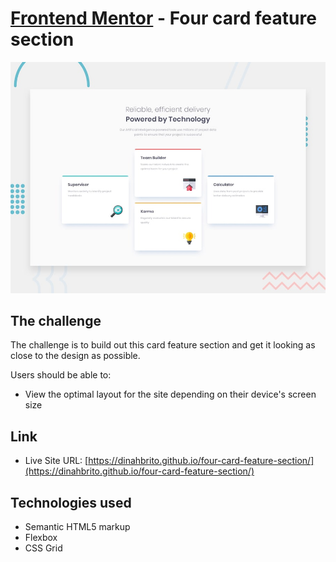 # [Frontend Mentor](frontendmentor.io/) - Four card feature section

![](./images/screenshot.jpg)

## The challenge
The challenge is to build out this card feature section and get it looking as close to the design as possible.

Users should be able to:

- View the optimal layout for the site depending on their device's screen size


## Link

- Live Site URL: [https://dinahbrito.github.io/four-card-feature-section/](https://dinahbrito.github.io/four-card-feature-section/)

## Technologies used

- Semantic HTML5 markup
- Flexbox
- CSS Grid